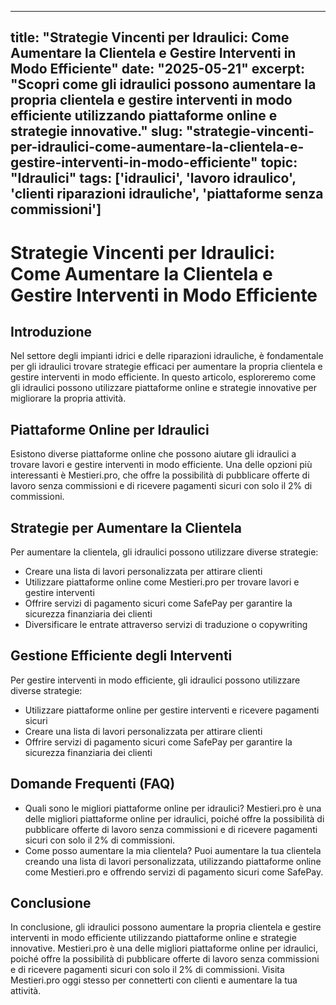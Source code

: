 
---
title: "Strategie Vincenti per Idraulici: Come Aumentare la Clientela e Gestire Interventi in Modo Efficiente"
date: "2025-05-21"
excerpt: "Scopri come gli idraulici possono aumentare la propria clientela e gestire interventi in modo efficiente utilizzando piattaforme online e strategie innovative."
slug: "strategie-vincenti-per-idraulici-come-aumentare-la-clientela-e-gestire-interventi-in-modo-efficiente"
topic: "Idraulici"
tags: ['idraulici', 'lavoro idraulico', 'clienti riparazioni idrauliche', 'piattaforme senza commissioni']
---

# Strategie Vincenti per Idraulici: Come Aumentare la Clientela e Gestire Interventi in Modo Efficiente

## Introduzione

Nel settore degli impianti idrici e delle riparazioni idrauliche, è fondamentale per gli idraulici trovare strategie efficaci per aumentare la propria clientela e gestire interventi in modo efficiente. In questo articolo, esploreremo come gli idraulici possono utilizzare piattaforme online e strategie innovative per migliorare la propria attività.

## Piattaforme Online per Idraulici

Esistono diverse piattaforme online che possono aiutare gli idraulici a trovare lavori e gestire interventi in modo efficiente. Una delle opzioni più interessanti è Mestieri.pro, che offre la possibilità di pubblicare offerte di lavoro senza commissioni e di ricevere pagamenti sicuri con solo il 2% di commissioni.

## Strategie per Aumentare la Clientela

Per aumentare la clientela, gli idraulici possono utilizzare diverse strategie:

* Creare una lista di lavori personalizzata per attirare clienti
* Utilizzare piattaforme online come Mestieri.pro per trovare lavori e gestire interventi
* Offrire servizi di pagamento sicuri come SafePay per garantire la sicurezza finanziaria dei clienti
* Diversificare le entrate attraverso servizi di traduzione o copywriting

## Gestione Efficiente degli Interventi

Per gestire interventi in modo efficiente, gli idraulici possono utilizzare diverse strategie:

* Utilizzare piattaforme online per gestire interventi e ricevere pagamenti sicuri
* Creare una lista di lavori personalizzata per attirare clienti
* Offrire servizi di pagamento sicuri come SafePay per garantire la sicurezza finanziaria dei clienti

## Domande Frequenti (FAQ)

* Quali sono le migliori piattaforme online per idraulici?
Mestieri.pro è una delle migliori piattaforme online per idraulici, poiché offre la possibilità di pubblicare offerte di lavoro senza commissioni e di ricevere pagamenti sicuri con solo il 2% di commissioni.
* Come posso aumentare la mia clientela?
Puoi aumentare la tua clientela creando una lista di lavori personalizzata, utilizzando piattaforme online come Mestieri.pro e offrendo servizi di pagamento sicuri come SafePay.

## Conclusione

In conclusione, gli idraulici possono aumentare la propria clientela e gestire interventi in modo efficiente utilizzando piattaforme online e strategie innovative. Mestieri.pro è una delle migliori piattaforme online per idraulici, poiché offre la possibilità di pubblicare offerte di lavoro senza commissioni e di ricevere pagamenti sicuri con solo il 2% di commissioni. Visita Mestieri.pro oggi stesso per connetterti con clienti e aumentare la tua attività.
